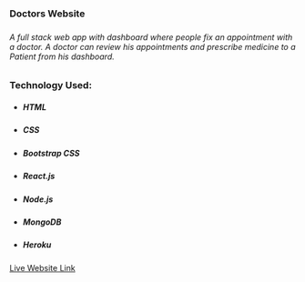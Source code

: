 <h3>Doctors Website<h3>
<h6>A full stack web app with dashboard where people fix an appointment with a doctor. A doctor can review his appointments and prescribe medicine to a Patient from his dashboard.</h6>
<h3>Technology Used:</h3>
<ul>
    <li>
        <h5>HTML</h5>
    </li>
    <li>
        <h5>CSS</h5>
    </li>
    <li>
        <h5>Bootstrap CSS</h5>
    </li>
    <li>
        <h5>React.js</h5>
    </li>
    <li>
        <h5>Node.js</h5>
    </li>
    <li>
        <h5>MongoDB</h5>
    </li>
    <li>
        <h5>Heroku</h5>
    </li>
</ul>
<a target="_blank" href="https://doctors-website-27f51.web.app/">Live Website Link</a>
